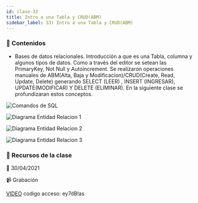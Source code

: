 ```yaml
---
id: clase-33
title: Intro a una Tabla y CRUD(ABM)
sidebar_label: 33) Intro a una Tabla y CRUD(ABM)
---
```




### 📝 Contenidos

- Bases de datos relacionales. Introducción a que es una Tabla, columna y algunos tipos de datos. Como a través del editor se setean las PrimaryKey, Not Null y Autoincrement. Se realizaron operaciones manuales de ABM(Alta, Baja y Modificacion)/CRUD(Create, Read, Update, Delete) generando SELECT (LEER) , INSERT (INGRESAR), UPDATE(MODIFICAR) Y DELETE (ELIMINAR). En la siguiente clase se profundizaran estos conceptos.

![Comandos de SQL](https://6ta-backend-online.adaitw.org/clases/33/06-Types-of-SQL-Commands.jpg)

![Diagrama Entidad Relacion 1](https://6ta-backend-online.adaitw.org/clases/33/03-db-diagrama-1.png)

![Diagrama Entidad Relacion 2](https://6ta-backend-online.adaitw.org/clases/33/03-db-diagrama-2.png)

![Diagrama Entidad Relacion 3](https://6ta-backend-online.adaitw.org/clases/33/03-db-diagrama-3.png)

### 🚀 Recursos de la clase

📆 30/04/2021

📹 Grabación

[VIDEO](https://us02web.zoom.us/rec/share/oA2h7uohHJtxlFuPrnV0Mi3CxQd6N96xRxT80sQXnfJr1OfvdbUpciPa1BDkDdbw.Y4ZBf2htgiMHA4B8)
codigo acceso: ey7dB!as